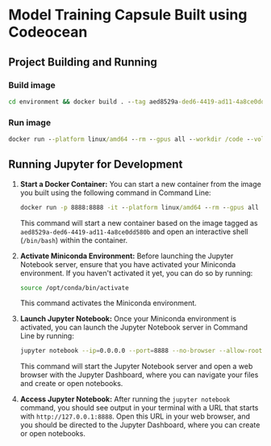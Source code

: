 # Model Training Capsule Built using Codeocean

## Project Building and Running

### Build image

```cmd
cd environment && docker build . --tag aed8529a-ded6-4419-ad11-4a8ce0dd580b
```

### Run image

```cmd
docker run --platform linux/amd64 --rm --gpus all --workdir /code --volume "%cd%/data":/data --volume "%cd%/code":/code --volume "%cd%/results":/results aed8529a-ded6-4419-ad11-4a8ce0dd580b bash run
```

## Running Jupyter for Development

1. **Start a Docker Container:**
   You can start a new container from the image you built using the following command in Command Line:

   ```cmd
   docker run -p 8888:8888 -it --platform linux/amd64 --rm --gpus all --workdir /code --volume "%cd%/data":/data --volume "%cd%/code":/code --volume "%cd%/results":/results aed8529a-ded6-4419-ad11-4a8ce0dd580b /bin/bash
   ```

   This command will start a new container based on the image tagged as `aed8529a-ded6-4419-ad11-4a8ce0dd580b` and open an interactive shell (`/bin/bash`) within the container.

2. **Activate Miniconda Environment:**
   Before launching the Jupyter Notebook server, ensure that you have activated your Miniconda environment. If you haven't activated it yet, you can do so by running:

   ```bash
   source /opt/conda/bin/activate
   ```

   This command activates the Miniconda environment.

3. **Launch Jupyter Notebook:**
   Once your Miniconda environment is activated, you can launch the Jupyter Notebook server in Command Line by running:

   ```bash
   jupyter notebook --ip=0.0.0.0 --port=8888 --no-browser --allow-root
   ```

   This command will start the Jupyter Notebook server and open a web browser with the Jupyter Dashboard, where you can navigate your files and create or open notebooks.

4. **Access Jupyter Notebook:**
   After running the `jupyter notebook` command, you should see output in your terminal with a URL that starts with `http://127.0.0.1:8888`. Open this URL in your web browser, and you should be directed to the Jupyter Dashboard, where you can create or open notebooks.
